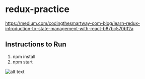 # redux-practice

https://medium.com/codingthesmartway-com-blog/learn-redux-introduction-to-state-management-with-react-b87bc570b12a

## Instructions to Run

1.  npm install
2.  npm start

![alt text](https://cdn-images-1.medium.com/max/2000/1*fcbWaGi9QCNYa5DoUYmERw.png)
